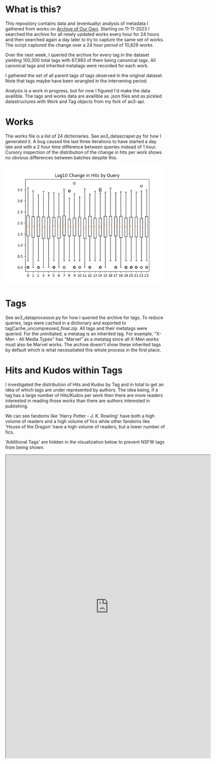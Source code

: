 # What is this?

This repository contains data and (eventually) analysis of metadata I gathered from works on [Archive of Our Own](archiveofourown.org). Starting on 11-11-2023 I searched the archive for all newly updated works every hour for 24 hours and then searched again a day later to try to capture the same set of works. The scirpt captured the change over a 24 hour period of 10,829 works.

Over the next week, I queried the archive for every tag in the dataset yielding 100,300 total tags with 67,983 of them being canonical tags. All canonical tags and inherited metatags were recorded for each work.

I gathered the set of all parent tags of tags observed in the original dataset. Note that tags maybe have been wrangled in the intervening period.

Analysis is a work in progress, but for now I figured I'd make the data availible. The tags and works data are availible as .json files and as pickled datastructures with Work and Tag objects from my fork of ao3-api.

# Works

The works file is a list of 24 dictionaries. See ao3_datascraper.py for how I generated it. A bug caused the last three iterations to have started a day late and with a 2 hour time difference between queries instead of 1 hour. Cursory inspection of the distribution of the change in hits per work shows no obvious differences between batches despite this.

![Log-scale box plot of change in hits shows no obvious difference between queries](loghits_boxplot.png)

# Tags

See ao3_dataprocessor.py for how I queried the archive for tags. To reduce queries, tags were cached in a dictionary and exported to tagCache_uncompressed_final.zip. All tags and their metatags were queried. For the uninitiated, a metatag is an inherited tag. For example, "X-Men - All Media Types" has "Marvel" as a metatag since all X-Men works must also be Marvel works. The archive doesn't show these inherited tags by default which is what necessitated this whole process in the first place.

# Hits and Kudos within Tags

I investigated the distribution of Hits and Kudos by Tag and in total to get an idea of which tags are under represented by authors. The idea being, if a tag has a large number of Hits/Kudos per work then there are more readers interested in reading those works than there are authors interested in publishing.

We can see fandoms like 'Harry Potter - J. K. Rowling' have both a high volume of readers and a high volume of fics while other fandoms like 'House of the Dragon' have a high volume of readers, but a lower number of fics.

'Additional Tags' are hidden in the visualization below to prevent NSFW tags from being shown.

<iframe src="https://public.tableau.com/views/AO3_Observed_Data/ChangeWork?:showVizHome=no&:embed=true" width="645" height="955"></iframe>